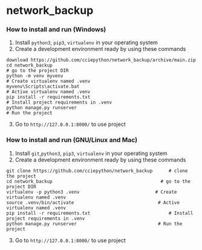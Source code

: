 # network_backup

### How to install and run (Windows)
                
1. Install `python3`, `pip3`, `virtualenv` in your operating system
2. Create a development environment ready by using these commands
```
download https://github.com/cciepython/network_backup/archive/main.zip  
cd network_backup                                                               # go to the project DIR
python -m venv myvenv                                                           # Create virtualenv named .venv
myvenv\Scripts\activate.bat                                                     # Active virtualenv named .venv
pip install -r requirements.txt                                                 # Install project requirements in .venv
python manage.py runserver                                                      # Run the project
```
3. Go to  `http://127.0.0.1:8000/` to use project



### How to install and run (GNU/Linux and Mac)
                
1. Install `git`,`python3`, `pip3`, `virtualenv` in your operating system
2. Create a development environment ready by using these commands
```
git clone https://github.com/cciepython/network_backup		# clone the project
cd network_backup		                                 # go to the project DIR
virtualenv -p python3 .venv		                       # Create virtualenv named .venv
source .venv/bin/activate		                        # Active virtualenv named .venv
pip install -r requirements.txt		                        # Install project requirements in .venv
python manage.py runserver		                        # Run the project
```
3. Go to  `http://127.0.0.1:8000/` to use project
